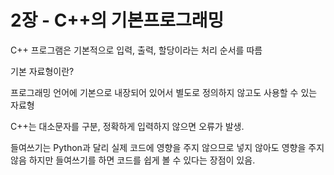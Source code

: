 # 2장 - C++의 기본프로그래밍 

C++ 프로그램은 기본적으로 입력, 출력, 할당이라는 처리 순서를 따름 

기본 자료형이란?

프로그래밍 언어에 기본으로 내장되어 있어서 별도로 정의하지 않고도 사용할 수 있는 자료형 

C++는 대소문자를 구분, 정확하게 입력하지 않으면 오류가 발생. 

들여쓰기는 Python과 달리 실제 코드에 영향을 주지 않으므로 넣지 않아도 영향을 주지 않음 하지만 들여쓰기를 하면 코드를 쉽게 볼 수 있다는 장점이 있음. 


